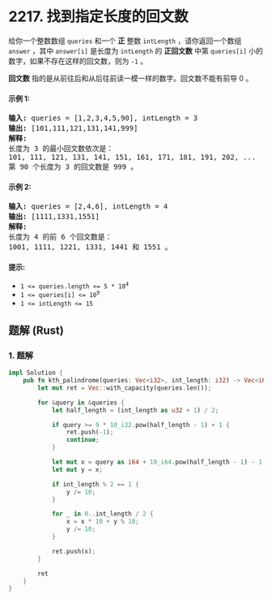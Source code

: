 # 2217. 找到指定长度的回文数
给你一个整数数组 `queries` 和一个 **正** 整数 `intLength` ，请你返回一个数组 `answer` ，其中 `answer[i]` 是长度为 `intLength` 的 **正回文数** 中第 `queries[i]` 小的数字，如果不存在这样的回文数，则为 `-1` 。

**回文数** 指的是从前往后和从后往前读一模一样的数字。回文数不能有前导 0 。

#### 示例 1:
<pre>
<strong>输入:</strong> queries = [1,2,3,4,5,90], intLength = 3
<strong>输出:</strong> [101,111,121,131,141,999]
<strong>解释:</strong>
长度为 3 的最小回文数依次是：
101, 111, 121, 131, 141, 151, 161, 171, 181, 191, 202, ...
第 90 个长度为 3 的回文数是 999 。
</pre>

#### 示例 2:
<pre>
<strong>输入:</strong> queries = [2,4,6], intLength = 4
<strong>输出:</strong> [1111,1331,1551]
<strong>解释:</strong>
长度为 4 的前 6 个回文数是：
1001, 1111, 1221, 1331, 1441 和 1551 。
</pre>

#### 提示:
* <code>1 <= queries.length <= 5 * 10<sup>4</sup></code>
* <code>1 <= queries[i] <= 10<sup>9</sup></code>
* `1 <= intLength <= 15`

## 题解 (Rust)

### 1. 题解
```Rust
impl Solution {
    pub fn kth_palindrome(queries: Vec<i32>, int_length: i32) -> Vec<i64> {
        let mut ret = Vec::with_capacity(queries.len());

        for &query in &queries {
            let half_length = (int_length as u32 + 1) / 2;

            if query >= 9 * 10_i32.pow(half_length - 1) + 1 {
                ret.push(-1);
                continue;
            }

            let mut x = query as i64 + 10_i64.pow(half_length - 1) - 1;
            let mut y = x;

            if int_length % 2 == 1 {
                y /= 10;
            }

            for _ in 0..int_length / 2 {
                x = x * 10 + y % 10;
                y /= 10;
            }

            ret.push(x);
        }

        ret
    }
}
```
